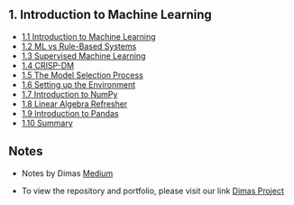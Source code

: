 ## 1. Introduction to Machine Learning

- [1.1 Introduction to Machine Learning](https://github.com/dimasrepo/DTC-ML-Zoomcamp/blob/main/Course/I.%20Introduction%20to%20Machine%20Learning/Summary/Summary.md#part-1)
- [1.2 ML vs Rule-Based Systems](https://github.com/dimasrepo/DTC-ML-Zoomcamp/blob/main/Course/I.%20Introduction%20to%20Machine%20Learning/Summary/Summary.md#part-2)
- [1.3 Supervised Machine Learning](https://github.com/dimasrepo/DTC-ML-Zoomcamp/blob/main/Course/I.%20Introduction%20to%20Machine%20Learning/Summary/Summary.md#part-3)
- [1.4 CRISP-DM](https://github.com/dimasrepo/DTC-ML-Zoomcamp/blob/main/Course/I.%20Introduction%20to%20Machine%20Learning/Summary/Summary.md#part-4)
- [1.5 The Model Selection Process](https://github.com/dimasrepo/DTC-ML-Zoomcamp/blob/main/Course/I.%20Introduction%20to%20Machine%20Learning/Summary/Summary.md#part-5)
- [1.6 Setting up the Environment](https://github.com/dimasrepo/DTC-ML-Zoomcamp/blob/main/Course/I.%20Introduction%20to%20Machine%20Learning/Summary/Summary.md#part-6)
- [1.7 Introduction to NumPy](https://github.com/dimasrepo/DTC-ML-Zoomcamp/blob/main/Course/I.%20Introduction%20to%20Machine%20Learning/Summary/Summary.md#part-7)
- [1.8 Linear Algebra Refresher](https://github.com/dimasrepo/DTC-ML-Zoomcamp/blob/main/Course/I.%20Introduction%20to%20Machine%20Learning/Summary/Summary.md#part-8)
- [1.9 Introduction to Pandas](https://github.com/dimasrepo/DTC-ML-Zoomcamp/blob/main/Course/I.%20Introduction%20to%20Machine%20Learning/Summary/Summary.md#part-9)
- [1.10 Summary](https://github.com/dimasrepo/DTC-ML-Zoomcamp/blob/main/Course/I.%20Introduction%20to%20Machine%20Learning/Summary/Summary.md)



## Notes


* Notes by Dimas [Medium](https://medium.com/@senddimasadit/machine-learning-zoomcamp-by-datatalksclub-introduction-to-machine-learning-090f5fa0d7a0)
  
* To view the repository and portfolio, please visit our link [Dimas Project](https://dimasrepo.github.io/)
